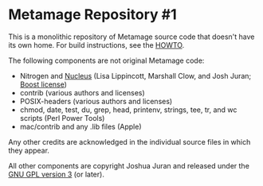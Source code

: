 Metamage Repository #1
======================

This is a monolithic repository of Metamage source code that doesn't have its own home.  For build instructions, see the [HOWTO][].

The following components are not original Metamage code:

* Nitrogen and [Nucleus][] (Lisa Lippincott, Marshall Clow, and Josh Juran; [Boost license][])
* contrib (various authors and licenses)
* POSIX-headers (various authors and licenses)
* chmod, date, test, du, grep, head, printenv, strings, tee, tr, and wc scripts (Perl Power Tools)
* mac/contrib and any .lib files (Apple)

Any other credits are acknowledged in the individual source files in which they appear.

All other components are copyright Joshua Juran and released under the [GNU GPL version 3][GPL] (or later).

[HOWTO]:  <HOWTO.md>

[Nucleus]:  <base/nucleus/README.md>

[GPL]:  <GPLv3.txt>
[Boost license]:  <contrib/boost/LICENSE_1_0.txt>
